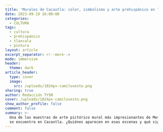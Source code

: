 ```yaml
---
title: 'Murales de Cacaxtla: color, simbolismo y arte prehispánico en Tlaxcala'
date: 2023-09-19 16:00:00
categories:
  - CULTURA
tags:
  - cultura
  - prehispánico
  - tlaxcala
  - pintura
layout: article
excerpt_separator: <!--more-->
mode: immersive
header:
  theme: dark
article_header:
  type: cover
  image:
    src: /uploads/1024px-camilosesto.png
sharing: true
author: Redacción TYSM
cover: /uploads/1024px-camilosesto.png
show_author_profile: false
comment: false
summary: >-
  Una de las muestras de arte pictórico mural más impresionantes de Mesoamérica
  se encuentra en Cacaxtla. ¿Quiénes aparecen en esas escenas y qué significan?
---
```


